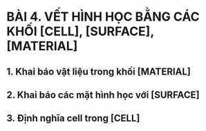 # BÀI 4. VẾT HÌNH HỌC BẰNG CÁC KHỐI [CELL], [SURFACE], [MATERIAL]

## 1. Khai báo vật liệu trong khối [MATERIAL]


## 2. Khai báo các mặt hình học với [SURFACE]


## 3. Định nghĩa cell trong [CELL]